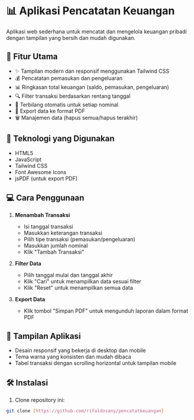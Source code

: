 # 📊 Aplikasi Pencatatan Keuangan

Aplikasi web sederhana untuk mencatat dan mengelola keuangan pribadi dengan tampilan yang bersih dan mudah digunakan.

## 🌟 Fitur Utama

- ✨ Tampilan modern dan responsif menggunakan Tailwind CSS
- 💰 Pencatatan pemasukan dan pengeluaran
- 📊 Ringkasan total keuangan (saldo, pemasukan, pengeluaran)
- 🔍 Filter transaksi berdasarkan rentang tanggal
- 📝 Terbilang otomatis untuk setiap nominal
- 📑 Export data ke format PDF
- 🗑️ Manajemen data (hapus semua/hapus terakhir)

## 🚀 Teknologi yang Digunakan

- HTML5
- JavaScript
- Tailwind CSS
- Font Awesome Icons
- jsPDF (untuk export PDF)

## 💻 Cara Penggunaan

1. **Menambah Transaksi**
   - Isi tanggal transaksi
   - Masukkan keterangan transaksi
   - Pilih tipe transaksi (pemasukan/pengeluaran)
   - Masukkan jumlah nominal
   - Klik "Tambah Transaksi"

2. **Filter Data**
   - Pilih tanggal mulai dan tanggal akhir
   - Klik "Cari" untuk menampilkan data sesuai filter
   - Klik "Reset" untuk menampilkan semua data

3. **Export Data**
   - Klik tombol "Simpan PDF" untuk mengunduh laporan dalam format PDF

## 📱 Tampilan Aplikasi

- Desain responsif yang bekerja di desktop dan mobile
- Tema warna yang konsisten dan mudah dibaca
- Tabel transaksi dengan scrolling horizontal untuk tampilan mobile

## 🛠️ Instalasi

1. Clone repository ini:
```bash
git clone [https://github.com/rifaldosany/pencatatkeuangan]